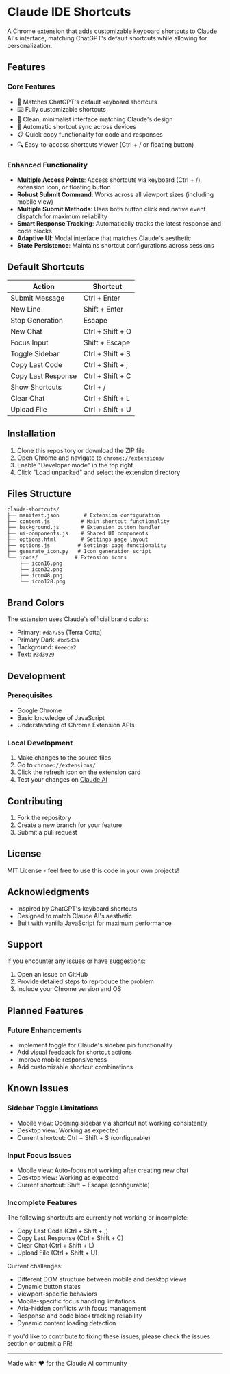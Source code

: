 # Claude IDE Shortcuts

A Chrome extension that adds customizable keyboard shortcuts to Claude AI's interface, matching ChatGPT's default shortcuts while allowing for personalization.

## Features

### Core Features
- 🎯 Matches ChatGPT's default keyboard shortcuts
- ⌨️ Fully customizable shortcuts
- 🎨 Clean, minimalist interface matching Claude's design
- 💾 Automatic shortcut sync across devices
- 📋 Quick copy functionality for code and responses
- 🔍 Easy-to-access shortcuts viewer (Ctrl + / or floating button)

### Enhanced Functionality
- **Multiple Access Points**: Access shortcuts via keyboard (Ctrl + /), extension icon, or floating button
- **Robust Submit Command**: Works across all viewport sizes (including mobile view)
- **Multiple Submit Methods**: Uses both button click and native event dispatch for maximum reliability
- **Smart Response Tracking**: Automatically tracks the latest response and code blocks
- **Adaptive UI**: Modal interface that matches Claude's aesthetic
- **State Persistence**: Maintains shortcut configurations across sessions

## Default Shortcuts

| Action | Shortcut |
|--------|----------|
| Submit Message | Ctrl + Enter |
| New Line | Shift + Enter |
| Stop Generation | Escape |
| New Chat | Ctrl + Shift + O |
| Focus Input | Shift + Escape |
| Toggle Sidebar | Ctrl + Shift + S |
| Copy Last Code | Ctrl + Shift + ; |
| Copy Last Response | Ctrl + Shift + C |
| Show Shortcuts | Ctrl + / |
| Clear Chat | Ctrl + Shift + L |
| Upload File | Ctrl + Shift + U |

## Installation

1. Clone this repository or download the ZIP file
2. Open Chrome and navigate to `chrome://extensions/`
3. Enable "Developer mode" in the top right
4. Click "Load unpacked" and select the extension directory


## Files Structure

```
claude-shortcuts/
├── manifest.json        # Extension configuration
├── content.js          # Main shortcut functionality
├── background.js       # Extension button handler
├── ui-components.js    # Shared UI components
├── options.html        # Settings page layout
├── options.js         # Settings page functionality
├── generate_icon.py   # Icon generation script
└── icons/            # Extension icons
    ├── icon16.png
    ├── icon32.png
    ├── icon48.png
    └── icon128.png
```

## Brand Colors

The extension uses Claude's official brand colors:

- Primary: `#da7756` (Terra Cotta)
- Primary Dark: `#bd5d3a`
- Background: `#eeece2`
- Text: `#3d3929`

## Development

### Prerequisites

- Google Chrome
- Basic knowledge of JavaScript
- Understanding of Chrome Extension APIs

### Local Development

1. Make changes to the source files
2. Go to `chrome://extensions/`
3. Click the refresh icon on the extension card
4. Test your changes on [Claude AI](https://claude.ai)

## Contributing

1. Fork the repository
2. Create a new branch for your feature
3. Submit a pull request

## License

MIT License - feel free to use this code in your own projects!

## Acknowledgments

- Inspired by ChatGPT's keyboard shortcuts
- Designed to match Claude AI's aesthetic
- Built with vanilla JavaScript for maximum performance

## Support

If you encounter any issues or have suggestions:
1. Open an issue on GitHub
2. Provide detailed steps to reproduce the problem
3. Include your Chrome version and OS

## Planned Features

### Future Enhancements
- Implement toggle for Claude's sidebar pin functionality
- Add visual feedback for shortcut actions
- Improve mobile responsiveness
- Add customizable shortcut combinations

## Known Issues

### Sidebar Toggle Limitations
- Mobile view: Opening sidebar via shortcut not working consistently
- Desktop view: Working as expected
- Current shortcut: Ctrl + Shift + S (configurable)

### Input Focus Issues
- Mobile view: Auto-focus not working after creating new chat
- Desktop view: Working as expected
- Current shortcut: Shift + Escape (configurable)

### Incomplete Features
The following shortcuts are currently not working or incomplete:
- Copy Last Code (Ctrl + Shift + ;)
- Copy Last Response (Ctrl + Shift + C)
- Clear Chat (Ctrl + Shift + L)
- Upload File (Ctrl + Shift + U)

Current challenges:
- Different DOM structure between mobile and desktop views
- Dynamic button states
- Viewport-specific behaviors
- Mobile-specific focus handling limitations
- Aria-hidden conflicts with focus management
- Response and code block tracking reliability
- Dynamic content loading detection

If you'd like to contribute to fixing these issues, please check the issues section or submit a PR!

---

Made with ❤️ for the Claude AI community
